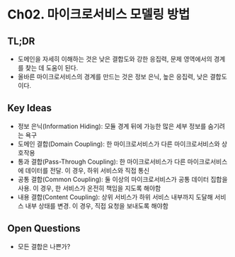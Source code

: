 # Ch02. 마이크로서비스 모델링 방법

## TL;DR
- 도메인을 자세히 이해하는 것은 낮은 결합도와 강한 응집력, 문제 영역에서의 경계를 찾는 데 도움이 된다.
- 올바른 마이크로서비스의 경계를 만드는 것은 정보 은닉, 높은 응집력, 낮은 결합도이다.

## Key Ideas
- 정보 은닉(Information Hiding): 모듈 경계 뒤에 가능한 많은 세부 정보를 숨기려는 욕구
- 도메인 결합(Domain Coupling): 한 마이크로서비스가 다른 마이크로서비스와 상호작용
- 통과 결합(Pass-Through Coupling): 한 마이크로서비스가 다른 마이크로서비스에 데이터를 전달. 이 경우, 하위 서비스와 직접 통신
- 공통 결합(Common Coupling): 둘 이상의 마이크로서비스가 공통 데이터 집합을 사용. 이 경우, 한 서비스가 온전히 책임을 지도록 해야함
- 내용 결합(Content Coupling): 상위 서비스가 하위 서비스 내부까지 도달해 서비스 내부 상태를 변경. 이 경우, 직접 요청을 보내도록 해야함

## Open Questions
- 모든 결합은 나쁜가?
